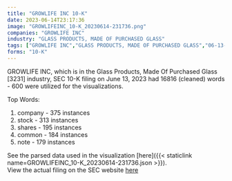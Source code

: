 ```yaml
---
title: "GROWLIFE INC 10-K"
date: 2023-06-14T23:17:36
image: "GROWLIFEINC_10-K_20230614-231736.png"
companies: "GROWLIFE INC"
industry: "GLASS PRODUCTS, MADE OF PURCHASED GLASS"
tags: ["GROWLIFE INC","GLASS PRODUCTS, MADE OF PURCHASED GLASS","06-13-2023","10-K"]
forms: "10-K"
---
```

GROWLIFE INC, which is in the Glass Products, Made Of Purchased Glass [3231] industry, SEC 10-K filing on June 13, 2023 had 16816 (cleaned) words - 600 were utilized for the visualizations.

Top Words:
1. company - 375 instances
2. stock - 313 instances
3. shares - 195 instances
4. common - 184 instances
5. note - 179 instances


See the parsed data used in the visualization [here]({{< staticlink name=GROWLIFEINC_10-K_20230614-231736.json >}}).  
View the actual filing on the SEC website [here](https://www.sec.gov/Archives/edgar/data/1161582/0001654954-23-007959.txt)
